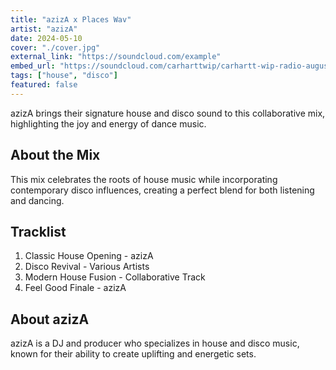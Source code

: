```yaml
---
title: "azizA x Places Wav"
artist: "azizA"
date: 2024-05-10
cover: "./cover.jpg"
external_link: "https://soundcloud.com/example"
embed_url: "https://soundcloud.com/carharttwip/carhartt-wip-radio-august-2025"
tags: ["house", "disco"]
featured: false
---
```


azizA brings their signature house and disco sound to this collaborative mix, highlighting the joy and energy of dance music.

## About the Mix

This mix celebrates the roots of house music while incorporating contemporary disco influences, creating a perfect blend for both listening and dancing.

## Tracklist

1. Classic House Opening - azizA
2. Disco Revival - Various Artists
3. Modern House Fusion - Collaborative Track
4. Feel Good Finale - azizA

## About azizA

azizA is a DJ and producer who specializes in house and disco music, known for their ability to create uplifting and energetic sets.